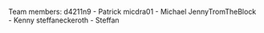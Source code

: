 Team members:
d4211n9 - Patrick
micdra01 - Michael
JennyTromTheBlock - Kenny
steffaneckeroth - Steffan
